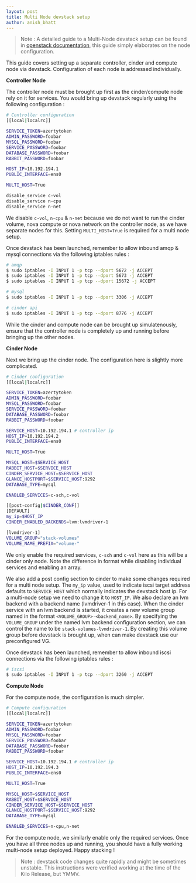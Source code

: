 ```yaml
---
layout: post
title: Multi Node devstack setup
author: anish_bhatt
---
```


  > Note : A detailed guide to a Multi-Node devstack setup can be found in [openstack documentation](http://http://docs.openstack.org/developer/devstack/guides/multinode-lab.html), this guide simply elaborates on the node configuration.

This guide covers setting up a separate controller, cinder and compute node via devstack. Configuration of each node is addressed individually.

**Controller Node**

The controller node must be brought up first as the cinder/compute node rely on it for services. You would bring up devstack regularly using the following configuration :

````bash
# Controller configuration
[[local|localrc]]

SERVICE_TOKEN=azertytoken
ADMIN_PASSWORD=foobar
MYSQL_PASSWORD=foobar
SERVICE_PASSWORD=foobar
DATABASE_PASSWORD=foobar
RABBIT_PASSWORD=foobar

HOST_IP=10.192.194.1
PUBLIC_INTERFACE=ens0

MULTI_HOST=True

disable_service c-vol
disable_service n-cpu
disable_service n-net
````
We disable <code>c-vol</code>, <code>n-cpu</code> & <code>n-net</code> because we do not want to run the cinder volume, nova compute or nova network on the controller node, as we have separate nodes for this. Setting <code>MULTI_HOST=True</code> is required for a multi node setup.

Once devstack has been launched, remember to allow inbound amqp & mysql connections via the following iptables rules :

````bash
# amqp
$ sudo iptables -I INPUT 1 -p tcp --dport 5672 -j ACCEPT
$ sudo iptables -I INPUT 1 -p tcp --dport 5673 -j ACCEPT
$ sudo iptables -I INPUT 1 -p tcp --dport 15672 -j ACCEPT

# mysql
$ sudo iptables -I INPUT 1 -p tcp --dport 3306 -j ACCEPT

# cinder api
$ sudo iptables -I INPUT 1 -p tcp --dport 8776 -j ACCEPT
````

While the cinder and compute node can be brought up simulatenously, ensure that the controller node is completely up and running before bringing up the other nodes.

**Cinder Node**

Next we bring up the cinder node. The configuration here is slightly more complicated.

````bash
# Cinder configuration
[[local|localrc]]

SERVICE_TOKEN=azertytoken
ADMIN_PASSWORD=foobar
MYSQL_PASSWORD=foobar
SERVICE_PASSWORD=foobar
DATABASE_PASSWORD=foobar
RABBIT_PASSWORD=foobar

SERVICE_HOST=10.192.194.1 # controller ip
HOST_IP=10.192.194.2
PUBLIC_INTERFACE=ens0

MULTI_HOST=True

MYSQL_HOST=$SERVICE_HOST
RABBIT_HOST=$SERVICE_HOST
CINDER_SERVICE_HOST=$SERVICE_HOST
GLANCE_HOSTPORT=$SERVICE_HOST:9292
DATABASE_TYPE=mysql

ENABLED_SERVICES=c-sch,c-vol

[[post-config|$CINDER_CONF]]
[DEFAULT]
my_ip=$HOST_IP
CINDER_ENABLED_BACKENDS=lvm:lvmdriver-1

[lvmdriver-1]
VOLUME_GROUP="stack-volumes"
VOLUME_NAME_PREFIX="volume-"
````

We only enable the required services, <code>c-sch</code> and <code>c-vol</code> here as this will be a cinder only node. Note the difference in format while disabling individual services and enabling an array.

We also add a post config section to cinder to make some changes required for a multi node setup. The <code>my\_ip</code> value, used to indicate iscsi target address defaults to <code>SERVICE\_HOST</code> which normally indicates the devstack host ip. For a multi-node setup we need to change it to <code>HOST\_IP</code>. We also declare an lvm backend with a backend name (lvmdriver-1 in this case). When the cinder service with an lvm backend is started, it creates a new volume group named in the format <code>\<VOLUME\_GROUP\>-\<backend_name\></code>. By specifying the <code>VOLUME\_GROUP</code> under the named lvm backend configuration section, we can control the name to be <code>stack-volumes-lvmdriver-1</code>. By creating this volume group before devstack is brought up, when can make devstack use our preconfigured VG.

Once devstack has been launched, remember to allow inbound iscsi connections via the following iptables rules :

````bash
# iscsi
$ sudo iptables -I INPUT 1 -p tcp --dport 3260 -j ACCEPT
````
**Compute Node**

For the compute node, the configuration is much simpler.

````bash
# Compute configuration
[[local|localrc]]

SERVICE_TOKEN=azertytoken
ADMIN_PASSWORD=foobar
MYSQL_PASSWORD=foobar
SERVICE_PASSWORD=foobar
DATABASE_PASSWORD=foobar
RABBIT_PASSWORD=foobar

SERVICE_HOST=10.192.194.1 # controller ip
HOST_IP=10.192.194.3
PUBLIC_INTERFACE=ens0

MULTI_HOST=True

MYSQL_HOST=$SERVICE_HOST
RABBIT_HOST=$SERVICE_HOST
CINDER_SERVICE_HOST=$SERVICE_HOST
GLANCE_HOSTPORT=$SERVICE_HOST:9292
DATABASE_TYPE=mysql

ENABLED_SERVICES=n-cpu,n-net
````

For the compute node, we similarly enable only the required services. Once you have all three nodes up and running, you should have a fully working multi-node setup deployed. Happy stacking !

 > Note : devstack code changes quite rapidly and might be sometimes unstable. This instructions were verified working at the time of the Kilo Release, but YMMV.
